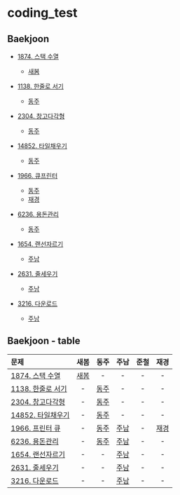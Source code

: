 # coding_test

## Baekjoon
* [1874. 스택 수열](https://www.acmicpc.net/problem/1874)
  * [새봄](spring/1874.cpp)

* [1138. 한줄로 서기](https://www.acmicpc.net/problem/1138)
  * [동주](Dongju/boj1138.cpp)
  
* [2304. 창고다각형](https://www.acmicpc.net/problem/2304)
  * [동주](Dongju/boj2304_창고다각형.cpp)
  
* [14852. 타일채우기](https://www.acmicpc.net/problem/14852)
  * [동주](Dongju/boj14852_타일채우기3.cpp)

* [1966. 큐프린터](https://www.acmicpc.net/problem/1966)
  * [동주](Dongju/boj1966_큐프린터.cpp)
  * [재경](Jaegyeong/boj1966.py)

* [6236. 용돈관리](https://www.acmicpc.net/problem/6236)
  * [동주](Dongju/boj6236_용돈관리.cpp)

* [1654. 랜선자르기](https://www.acmicpc.net/problem/1654)
  * [주남](JooNam/1654_split_cable.py)

* [2631. 줄세우기](https://www.acmicpc.net/problem/2631)
  * [주남](JooNam/2631_줄세우기.py)

* [3216. 다운로드](https://www.acmicpc.net/problem/3216)
  * [주남](JooNam/3216_다운로드.py)



## Baekjoon - table
|문제|새봄|동주|주남|준철|재경|
|:------|:---:|:---:|:---:|:---:|:---:|
|[1874. 스택 수열](https://www.acmicpc.net/problem/1874)   |[새봄](spring/1874.cpp)|-|-|-|-|
|[1138. 한줄로 서기](https://www.acmicpc.net/problem/1138) |-|[동주](Dongju/boj1138.cpp)|-|-|-|
|[2304. 창고다각형](https://www.acmicpc.net/problem/2304)  |-|[동주](Dongju/boj2304_창고다각형.cpp)|-|-|-|
|[14852. 타일채우기](https://www.acmicpc.net/problem/14852)|-|[동주](Dongju/boj14852_타일채우기3.cpp)|-|-|-|
|[1966. 프린터 큐](https://www.acmicpc.net/problem/1966)   |-|[동주](Dongju/boj1966_큐프린터.cpp)|[주남](JooNam/1966_Queue.py)|-|[재경](Jaegyeong/boj1966.py)|
|[6236. 용돈관리](https://www.acmicpc.net/problem/6236)    |-|[동주](Dongju/boj6236_용돈관리.cpp)|[주남](JooNam/6236_withdraw.py)|-|-|
|[1654. 랜선자르기](https://www.acmicpc.net/problem/1654) |-|-|[주남](JooNam/1654_split_cable.py)|-|-|
|[2631. 줄세우기](https://www.acmicpc.net/problem/2631) |-|-|[주남](JooNam/2631_줄세우기.py)|-|-|
|[3216. 다운로드](https://www.acmicpc.net/problem/3216) |-|-|[주남](JooNam/3216_다운로드.py)|-|-|
